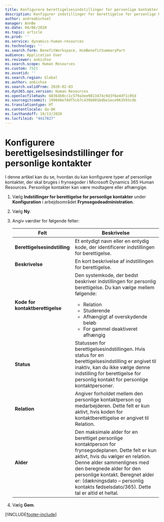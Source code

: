 ```yaml
---
title: Konfigurere berettigelsesindstillinger for personlige kontakter
description: Konfigurer indstillinger for berettigelse for personlige kontakter i Microsoft Dynamics 365 Human Resources. Personlige kontakter kan være modtagere eller afhængige.
author: andreabichsel
manager: AnnBe
ms.date: 04/06/2020
ms.topic: article
ms.prod: ''
ms.service: dynamics-human-resources
ms.technology: ''
ms.search.form: BenefitWorkspace, HcmBenefitSummaryPart
audience: Application User
ms.reviewer: anbichse
ms.search.scope: Human Resources
ms.custom: 7521
ms.assetid: ''
ms.search.region: Global
ms.author: anbichse
ms.search.validFrom: 2020-02-03
ms.dyn365.ops.version: Human Resources
ms.openlocfilehash: 68364b0cc1c579a3ee9813474c9d3f6e4df1c05d
ms.sourcegitcommit: 199848e78df5cb7c439b001bdbe1ece963593cdb
ms.translationtype: HT
ms.contentlocale: da-DK
ms.lasthandoff: 10/13/2020
ms.locfileid: "4417827"
---
```

# <a name="configure-personal-contact-eligibility-options"></a>Konfigurere berettigelsesindstillinger for personlige kontakter

I denne artikel kan du se, hvordan du kan konfigurere typer af personlige kontakter, der skal bruges i frynsegoder i Microsoft Dynamics 365 Human Resources. Personlige kontakter kan være modtagere eller afhængige. 

1. Vælg **Indstillinger for berettigelse for personlige kontakter** under **Konfiguration** i arbejdsområdet **Frynsegodeadministration**.

2. Vælg **Ny**.

3. Angiv værdier for følgende felter:

   | Felt | Beskrivelse |
   | --- | --- |
   | **Berettigelsesindstilling** | Et entydigt navn eller en entydig kode, der identificerer indstillingen for berettigelse. |
   | **Beskrivelse** | En kort beskrivelse af indstillingen for berettigelse. |
   | **Kode for kontaktberettigelse** | Den systemkode, der bedst beskriver indstillingen for personlig berettigelse. Du kan vælge mellem følgende: <ul><li>Relation</li><li>Studerende</li><li>Afhængigt af overskydende beløb</li><li>For gammel deaktiveret afhængig</li></ul> |
   | **Status** | Statussen for berettigelsesindstillingen. Hvis status for en berettigelsesindstilling er angivet til inaktiv, kan du ikke vælge denne indstilling for berettigelse for personlig kontakt for personlige kontaktpersoner. |
   | **Relation** | Angiver forholdet mellem den personlige kontaktperson og medarbejderen. Dette felt er kun aktivt, hvis koden for kontaktberettigelse er angivet til Relation. |
   | **Alder** | Den maksimale alder for en berettiget personlige kontaktperson for frynsegodeplanen. Dette felt er kun aktivt, hvis du vælger en relation. Denne alder sammenlignes med den beregnede alder for den personlige kontakt. Beregnet alder er: (dækningsdato – personlig kontakts fødselsdato/365). Dette tal er altid et heltal. |

4. Vælg **Gem**. 


[!INCLUDE[footer-include](../includes/footer-banner.md)]